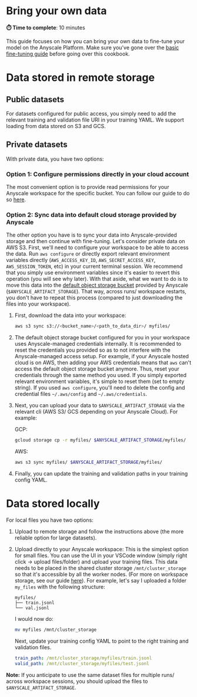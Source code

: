 # Bring your own data 
**⏱️ Time to complete**: 10 minutes

This guide focuses on how you can bring your own data to fine-tune your model on the Anyscale Platform. Make sure you've gone over the [basic fine-tuning guide](../../README.md) before going over this cookbook.




# Data stored in remote storage 

## Public datasets
For datasets configured for public access, you simply need to add the relevant training and validation file URI in your training YAML. We support loading from data stored on S3 and GCS.

## Private datasets
With private data, you have two options: 

### Option 1: Configure permissions directly in your cloud account
The most convenient option is to provide read permissions for your Anyscale workspace for the specific bucket. You can follow our guide to do so [here](https://docs.anyscale.com/configuration/cloud-storage-buckets#access-private-cloud-storage).


### Option 2: Sync data into default cloud storage provided by Anyscale
The other option you have is to sync your data into Anyscale-provided storage and then continue with fine-tuning. Let's consider private data on AWS S3. First, we'll need to configure your workspace to be able to access the data. Run `aws configure` or directly export relevant environment variables directly (`AWS_ACCESS_KEY_ID`, `AWS_SECRET_ACCESS_KEY`, `AWS_SESSION_TOKEN`, etc) in your current terminal session. We recommend that you simply use environment variables since it's easier to revert this operation (you will see why later).  With that aside, what we want to do is to move this data into 
the [default object storage bucket](https://docs.anyscale.com/platform/workspaces/workspaces-storage#object-storage-s3-or-gcs-buckets) provided by Anyscale (`$ANYSCALE_ARTIFACT_STORAGE`). That way, across runs/ workspace restarts, you don't have to repeat this process (compared to just downloading the files into your workspace).
1. First, download the data into your workspace:  
    ```bash
    aws s3 sync s3://<bucket_name>/<path_to_data_dir>/ myfiles/
    ```
2. The default object storage bucket configured for you in your workspace uses Anyscale-managed credentials internally. It is recommended to reset the credentials you provided so as to not interfere with the Anyscale-managed access setup. For example, if your Anyscale hosted cloud is on AWS, then adding your AWS credentials means that `aws` can't access the default object storage bucket anymore. Thus, reset your credentials through the same method you used. If you simply exported relevant environment variables, it's simple to reset them (set to empty string). If you used `aws configure`, you'll need to delete the config and credential files `~/.aws/config` and `~/.aws/credentials`. 
3. Next, you can upload your data to `$ANYSCALE_ARTIFACT_STORAGE` via the relevant cli (AWS S3/ GCS depending on your Anyscale Cloud). For example:

    GCP: 
    ```bash
    gcloud storage cp -r myfiles/ $ANYSCALE_ARTIFACT_STORAGE/myfiles/
    ```

    AWS:
    ```bash
    aws s3 sync myfiles/ $ANYSCALE_ARTIFACT_STORAGE/myfiles/
    ``` 

4. Finally, you can update the training and validation paths in your training config YAML.

# Data stored locally

For local files you have two options: 
1. Upload to remote storage and follow the instructions above (the more reliable option for large datasets). 
2. Upload directly to your Anyscale workspace: This is the simplest option for small files. You can use the UI in your VSCode window (simply right click -> upload files/folder) and upload your training files. This data needs to be placed in the shared cluster storage `/mnt/cluster_storage` so that it's accessible by all the worker nodes. (For more on workspace storage, see our guide [here](https://docs.anyscale.com/platform/workspaces/workspaces-storage/)). For example, let's say I uploaded a folder `my_files` with the following structure:

    ```
    myfiles/  
    ├── train.jsonl
    └── val.jsonl
    ```

    I would now do:

    ```bash
    mv myfiles /mnt/cluster_storage
    ```

    Next, update your training config YAML to point to the right training and validation files. 

    ```yaml
    train_path: /mnt/cluster_storage/myfiles/train.jsonl
    valid_path: /mnt/cluster_storage/myfiles/test.jsonl
    ```

**Note:** If you anticipate to use the same dataset files for multiple runs/ across workspace sessions, you should upload the files to `$ANYSCALE_ARTIFACT_STORAGE`.

